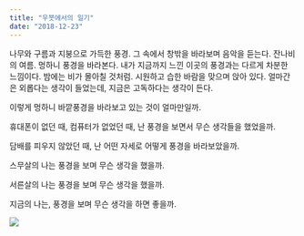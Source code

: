 ```yaml
---
title: "우붓에서의 일기"
date: "2018-12-23"
---
```


나무와 구름과 지붕으로 가득한 풍경. 그 속에서 창밖을 바라보며 음악을 듣는다. 잔나비의 여름. 멍하니 풍경을 바라본다. 내가 지금까지 느낀 이곳의 풍경과는 다르게 차분한 느낌이다. 밤에는 비가 몰아칠 것처럼. 시원하고 습한 바람을 맞으며 앉아 있다. 얼마간은 외롭다는 생각이 들었는데, 지금은 고독하다는 생각이 든다.

이렇게 멍하니 바깥풍경을 바라보고 있는 것이 얼마만일까.

휴대폰이 없던 때, 컴퓨터가 없었던 때, 난 풍경을 보면서 무슨 생각들을 했었을까.

담배를 피우지 않았던 때, 난 어떤 자세로 어떻게 풍경을 바라보았을까.

스무살의 나는 풍경을 보며 무슨 생각을 했을까.

서른살의 나는 풍경을 보며 무슨 생각을 했을까.

지금의 나는, 풍경을 보며 무슨 생각을 하면 좋을까.


![](../photo/2018-12-23-우붓에서의_일기.jpg)